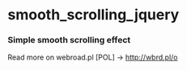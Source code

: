 # smooth_scrolling_jquery
### Simple smooth scrolling effect
Read more on webroad.pl [POL] -> http://wbrd.pl/o
